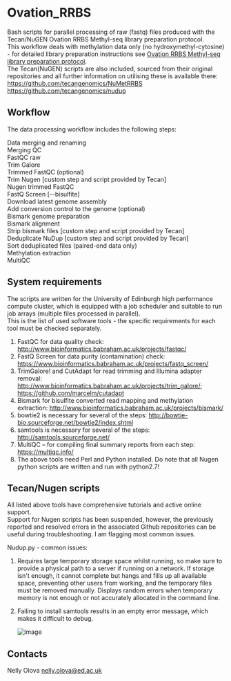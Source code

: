 # Ovation_RRBS
Bash scripts for parallel processing of raw (fastq) files produced with the Tecan/NuGEN Ovation RRBS Methyl-seq library preparation protocol. \
This workflow deals with methylation data only (no hydroxymethyl-cytosine) - for detailed library preparation instructions see [Ovation RRBS Methyl-seq library preparation protocol](https://slack.protocols.io:8443/view/ovation-rrbs-methyl-seq-library-prep-cve4w3gw.html). \
The Tecan(NuGEN) scripts are also included, sourced from their original repositories and all further information on utilising these is available there:\
https://github.com/tecangenomics/NuMetRRBS \
https://github.com/tecangenomics/nudup

## Workflow
The data processing workflow includes the following steps:

Data merging and renaming\
Merging QC\
FastQC raw\
Trim Galore\
Trimmed FastQC (optional)\
Trim Nugen [custom step and script provided by Tecan]\
Nugen trimmed FastQC\
FastQ Screen [--bisulfite]\
Download latest genome assembly\
Add conversion control to the genome (optional)\
Bismark genome preparation\
Bismark alignment\
Strip bismark files [custom step and script provided by Tecan]\
Deduplicate NuDup [custom step and script provided by Tecan]\
Sort deduplicated files (paired-end data only)\
Methylation extraction\
MultiQC

## System requirements
The scripts are written for the University of Edinburgh high performance compute cluster, which is equipped with a job scheduler and suitable to run job arrays  (multiple files processed in parallel).\
This is the list of used software tools - the specific requirements for each tool must be checked separately.
1. FastQC for data quality check: http://www.bioinformatics.babraham.ac.uk/projects/fastqc/ 
2. FastQ Screen for data purity (contamination) check: https://www.bioinformatics.babraham.ac.uk/projects/fastq_screen/ 
3. TrimGalore! and CutAdapt for read trimming and Illumina adapter removal: http://www.bioinformatics.babraham.ac.uk/projects/trim_galore/; https://github.com/marcelm/cutadapt 
4. Bismark for bisulfite converted read mapping and methylation extraction: http://www.bioinformatics.babraham.ac.uk/projects/bismark/ 
5. bowtie2 is necessary for several of the steps: http://bowtie-bio.sourceforge.net/bowtie2/index.shtml 
6. samtools is necessary for several of the steps: http://samtools.sourceforge.net/ 
7. MultiQC – for compiling final summary reports from each step: https://multiqc.info/ 
8. The above tools need Perl and Python installed. Do note that all Nugen python scripts are written and run with python2.7!

## Tecan/Nugen scripts
All listed above tools have comprehensive tutorials and active online support. \
Support for Nugen scripts has been suspended, however, the previously reported and resolved errors in the associated Github repositories can be useful during troubleshooting. I am flagging most common issues. 

Nudup.py - common issues: 
1) Requires large temporary storage space whilst running, so make sure to provide a physical path to a server if running on a network. If storage isn't enough, it cannot complete but hangs and fills up all available space, preventing other users from working, and the temporary files must be removed manually. Displays random errors when temporary memory is not enough or not accurately allocated in the command line.
2) Failing to install samtools results in an empty error message, which makes it difficult to debug.

   ![image](https://github.com/NellyOlova/Ovation_RRBS/assets/20169496/5e116cf0-97e7-4131-9b6a-6e987d549cd8) 

## Contacts
Nelly Olova nelly.olova@ed.ac.uk

